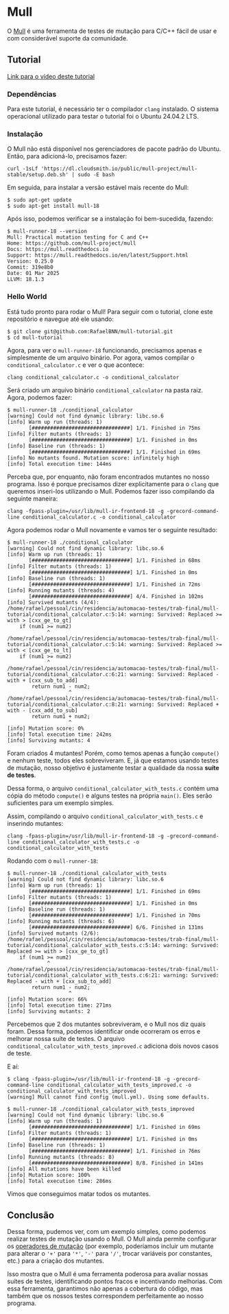# Mull
O [Mull](https://github.com/mull-project/mull?tab=readme-ov-file) é uma ferramenta de testes de mutação para C/C++ fácil de usar e com considerável suporte da comunidade.

## Tutorial

[Link para o vídeo deste tutorial](https://www.youtube.com/watch?v=qEYjSFsr7Rs)

### Dependências
Para este tutorial, é necessário ter o compilador `clang` instalado. O sistema operacional utilizado para testar o tutorial foi o Ubuntu 24.04.2 LTS.

### Instalação
O Mull não está disponível nos gerenciadores de pacote padrão do Ubuntu. Então, para adicioná-lo, precisamos fazer:

```
curl -1sLf 'https://dl.cloudsmith.io/public/mull-project/mull-stable/setup.deb.sh' | sudo -E bash
```

Em seguida, para instalar a versão estável mais recente do Mull:

```
$ sudo apt-get update
$ sudo apt-get install mull-18
```

Após isso, podemos verificar se a instalação foi bem-sucedida, fazendo:

```
$ mull-runner-18 --version
Mull: Practical mutation testing for C and C++
Home: https://github.com/mull-project/mull
Docs: https://mull.readthedocs.io
Support: https://mull.readthedocs.io/en/latest/Support.html
Version: 0.25.0
Commit: 319e8b0
Date: 01 Mar 2025
LLVM: 18.1.3
```

### Hello World
Está tudo pronto para rodar o Mull! Para seguir com o tutorial, clone este repositório e navegue até ele usando:

```
$ git clone git@github.com:RafaelBNN/mull-tutorial.git
$ cd mull-tutorial
```

Agora, para ver o `mull-runner-18` funcionando, precisamos apenas e simplesmente de um arquivo binário. Por agora, vamos compilar o `conditional_calculator.c` e ver o que acontece:

```
clang conditional_calculator.c -o conditional_calculator
```

Será criado um arquivo binário `conditional_calculator` na pasta raiz. Agora, podemos fazer:

```
$ mull-runner-18 ./conditional_calculator
[warning] Could not find dynamic library: libc.so.6
[info] Warm up run (threads: 1)
       [################################] 1/1. Finished in 75ms
[info] Filter mutants (threads: 1)
       [################################] 1/1. Finished in 0ms
[info] Baseline run (threads: 1)
       [################################] 1/1. Finished in 69ms
[info] No mutants found. Mutation score: infinitely high
[info] Total execution time: 144ms
```

Perceba que, por enquanto, não foram encontrados mutantes no nosso programa. Isso é porque precisamos dizer explicitamente para o `clang` que queremos inseri-los utilizando o Mull. Podemos fazer isso compilando da seguinte maneira:

```
clang -fpass-plugin=/usr/lib/mull-ir-frontend-18 -g -grecord-command-line conditional_calculator.c -o conditional_calculator
```

Agora podemos rodar o Mull novamente e vamos ter o seguinte resultado:

```
$ mull-runner-18 ./conditional_calculator
[warning] Could not find dynamic library: libc.so.6
[info] Warm up run (threads: 1)
       [################################] 1/1. Finished in 68ms
[info] Filter mutants (threads: 1)
       [################################] 1/1. Finished in 0ms
[info] Baseline run (threads: 1)
       [################################] 1/1. Finished in 72ms
[info] Running mutants (threads: 4)
       [################################] 4/4. Finished in 102ms
[info] Survived mutants (4/4):
/home/rafael/pessoal/cin/residencia/automacao-testes/trab-final/mull-tutorial/conditional_calculator.c:5:14: warning: Survived: Replaced >= with > [cxx_ge_to_gt]
    if (num1 >= num2)
             ^
/home/rafael/pessoal/cin/residencia/automacao-testes/trab-final/mull-tutorial/conditional_calculator.c:5:14: warning: Survived: Replaced >= with < [cxx_ge_to_lt]
    if (num1 >= num2)
             ^
/home/rafael/pessoal/cin/residencia/automacao-testes/trab-final/mull-tutorial/conditional_calculator.c:6:21: warning: Survived: Replaced - with + [cxx_sub_to_add]
        return num1 - num2;
                    ^
/home/rafael/pessoal/cin/residencia/automacao-testes/trab-final/mull-tutorial/conditional_calculator.c:8:21: warning: Survived: Replaced + with - [cxx_add_to_sub]
        return num1 + num2;
                    ^
[info] Mutation score: 0%
[info] Total execution time: 242ms
[info] Surviving mutants: 4
```

Foram criados 4 mutantes! Porém, como temos apenas a função `compute()` e nenhum teste, todos eles sobreviveram. E, já que estamos usando testes de mutação, nosso objetivo é justamente testar a qualidade da nossa **suíte de testes**.

Dessa forma, o arquivo `conditional_calculator_with_tests.c` contém uma cópia do método `compute()` e alguns testes na própria `main()`. Eles serão suficientes para um exemplo simples.

Assim, compilando o arquivo `conditional_calculator_with_tests.c` e inserindo mutantes:

```
clang -fpass-plugin=/usr/lib/mull-ir-frontend-18 -g -grecord-command-line conditional_calculator_with_tests.c -o conditional_calculator_with_tests
```

Rodando com o `mull-runner-18`:

```
$ mull-runner-18 ./conditional_calculator_with_tests
[warning] Could not find dynamic library: libc.so.6
[info] Warm up run (threads: 1)
       [################################] 1/1. Finished in 69ms
[info] Filter mutants (threads: 1)
       [################################] 1/1. Finished in 0ms
[info] Baseline run (threads: 1)
       [################################] 1/1. Finished in 70ms
[info] Running mutants (threads: 6)
       [################################] 6/6. Finished in 131ms
[info] Survived mutants (2/6):
/home/rafael/pessoal/cin/residencia/automacao-testes/trab-final/mull-tutorial/conditional_calculator_with_tests.c:5:14: warning: Survived: Replaced >= with > [cxx_ge_to_gt]
    if (num1 >= num2)
             ^
/home/rafael/pessoal/cin/residencia/automacao-testes/trab-final/mull-tutorial/conditional_calculator_with_tests.c:6:21: warning: Survived: Replaced - with + [cxx_sub_to_add]
        return num1 - num2;
                    ^
[info] Mutation score: 66%
[info] Total execution time: 271ms
[info] Surviving mutants: 2
```

Percebemos que 2 dos mutantes sobreviveram, e o Mull nos diz quais foram. Dessa forma, podemos identificar onde ocorreram os erros e melhorar nossa suíte de testes. O arquivo `conditional_calculator_with_tests_improved.c` adiciona dois novos casos de teste.

E aí:

```
$ clang -fpass-plugin=/usr/lib/mull-ir-frontend-18 -g -grecord-command-line conditional_calculator_with_tests_improved.c -o conditional_calculator_with_tests_improved
[warning] Mull cannot find config (mull.yml). Using some defaults.

$ mull-runner-18 ./conditional_calculator_with_tests_improved
[warning] Could not find dynamic library: libc.so.6
[info] Warm up run (threads: 1)
       [################################] 1/1. Finished in 69ms
[info] Filter mutants (threads: 1)
       [################################] 1/1. Finished in 0ms
[info] Baseline run (threads: 1)
       [################################] 1/1. Finished in 76ms
[info] Running mutants (threads: 8)
       [################################] 8/8. Finished in 141ms
[info] All mutations have been killed
[info] Mutation score: 100%
[info] Total execution time: 286ms
```

Vimos que conseguimos matar todos os mutantes.

## Conclusão

Dessa forma, pudemos ver, com um exemplo simples, como podemos realizar testes de mutação usando o Mull. O Mull ainda permite configurar os [operadores de mutação](https://mull.readthedocs.io/en/0.24.0/MullConfig.html) (por exemplo, poderíamos incluir um mutante para alterar o `'+'` para `'*'`, `'-'` para `'/'`, trocar variáveis por constantes, etc.) para a criação dos mutantes. 

Isso mostra que o Mull é uma ferramenta poderosa para avaliar nossas suítes de testes, identificando pontos fracos e incentivando melhorias. Com essa ferramenta, garantimos não apenas a cobertura do código, mas também que os nossos testes correspondem perfeitamente ao nosso programa.
